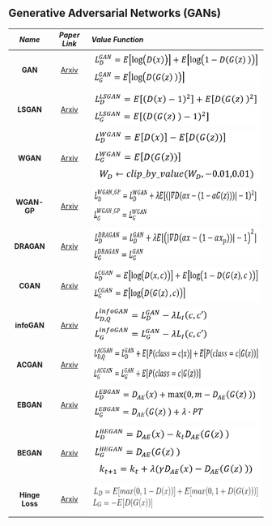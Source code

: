 ## Generative Adversarial Networks (GANs)

*Name* | *Paper Link* | *Value Function*
:---: | :---: | :--- |
**GAN** | [Arxiv](https://arxiv.org/abs/1406.2661) | <img src = 'images/equations/GAN.png' height = '70px'>
**LSGAN**| [Arxiv](https://arxiv.org/abs/1611.04076) | <img src = 'images/equations/LSGAN.png' height = '70px'>
**WGAN**| [Arxiv](https://arxiv.org/abs/1701.07875) | <img src = 'images/equations/WGAN.png' height = '105px'>
**WGAN-GP**| [Arxiv](https://arxiv.org/abs/1704.00028) | <img src = 'images/equations/WGAN_GP.png' height = '70px'>
**DRAGAN**| [Arxiv](https://arxiv.org/abs/1705.07215) | <img src = 'images/equations/DRAGAN.png' height = '70px'>
**CGAN**| [Arxiv](https://arxiv.org/abs/1411.1784) | <img src = 'images/equations/CGAN.png' height = '70px'>
**infoGAN**| [Arxiv](https://arxiv.org/abs/1606.03657) | <img src = 'images/equations/infoGAN.png' height = '70px'>
**ACGAN**| [Arxiv](https://arxiv.org/abs/1610.09585) | <img src = 'images/equations/ACGAN.png' height = '70px'>
**EBGAN**| [Arxiv](https://arxiv.org/abs/1609.03126) | <img src = 'images/equations/EBGAN.png' height = '70px'>
**BEGAN**| [Arxiv](https://arxiv.org/abs/1703.10717) | <img src = 'images/equations/BEGAN.png' height = '105px'> 
**Hinge Loss**| [Arxiv](https://arxiv.org/abs/1705.02894) | <img src = 'images/equations/Hinge.png' height = '60px'>

